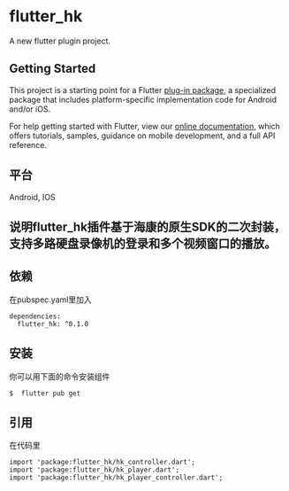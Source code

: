 # flutter_hk

A new flutter plugin project.

## Getting Started

This project is a starting point for a Flutter
[plug-in package](https://flutter.dev/developing-packages/),
a specialized package that includes platform-specific implementation code for
Android and/or iOS.

For help getting started with Flutter, view our 
[online documentation](https://flutter.dev/docs), which offers tutorials, 
samples, guidance on mobile development, and a full API reference.

## 平台
Android, IOS

## 说明flutter_hk插件基于海康的原生SDK的二次封装，支持多路硬盘录像机的登录和多个视频窗口的播放。

## 依赖
在pubspec.yaml里加入
```
dependencies:
  flutter_hk: ^0.1.0
```

## 安装
你可以用下面的命令安装组件
```
$  flutter pub get
```

## 引用
在代码里
```
import 'package:flutter_hk/hk_controller.dart';
import 'package:flutter_hk/hk_player.dart';
import 'package:flutter_hk/hk_player_controller.dart';
```


